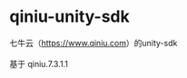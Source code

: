# qiniu-unity-sdk
七牛云（<a>https://www.qiniu.com</a>）的unity-sdk<br/>
<br/>
基于 qiniu.7.3.1.1<br/>
<br/>
